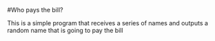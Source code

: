 #Who pays the bill?

This is a simple program that receives a series of names and outputs a random name that is going to pay the bill